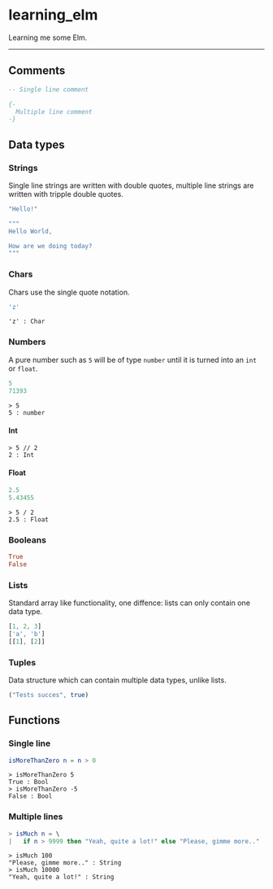 # learning_elm
Learning me some Elm.

---


## Comments
``` elm
-- Single line comment

{-
  Multiple line comment
-}
```


## Data types

### Strings
Single line strings are written with double quotes, multiple line strings are written with tripple double quotes.
``` elm
"Hello!"

"""
Hello World,

How are we doing today?
"""
```

### Chars
Chars use the single quote notation.
``` elm
'z'
```
```
'z' : Char
```

### Numbers
A pure number such as `5` will be of type `number` until it is turned into an `int` or `float`.
``` elm
5
71393
```
```
> 5
5 : number
```
#### Int
```
> 5 // 2
2 : Int
```
#### Float
``` elm
2.5
5.43455
```
```
> 5 / 2
2.5 : Float
```

### Booleans
``` elm
True
False
```

### Lists
Standard array like functionality, one diffence: lists can only contain one data type. 
``` elm
[1, 2, 3]
['a', 'b']
[[1], [2]]
```

### Tuples
Data structure which can contain multiple data types, unlike lists.
``` elm
("Tests succes", true)
```



## Functions

### Single line
``` elm
isMoreThanZero n = n > 0
```
```
> isMoreThanZero 5
True : Bool
> isMoreThanZero -5
False : Bool
```


### Multiple lines
``` elm
> isMuch n = \
|   if n > 9999 then "Yeah, quite a lot!" else "Please, gimme more.."
```
```
> isMuch 100
"Please, gimme more.." : String
> isMuch 10000
"Yeah, quite a lot!" : String
```

